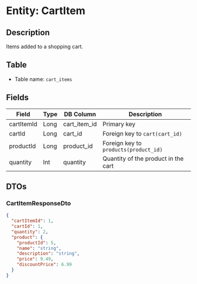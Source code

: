 # Entity: CartItem

## Description
Items added to a shopping cart.

## Table
- Table name: `cart_items`

## Fields

| Field      | Type | DB Column    | Description                           |
|------------|------|--------------|---------------------------------------|
| cartItemId | Long | cart_item_id | Primary key                           |
| cartId     | Long | cart_id      | Foreign key to `cart(cart_id)`        |
| productId  | Long | product_id   | Foreign key to `products(product_id)` |
| quantity   | Int  | quantity     | Quantity of the product in the cart   |

## DTOs

### CartItemResponseDto

```json
{
  "cartItemId": 1,
  "cartId": 1,
  "quantity": 2,
  "product": {
    "productId": 5,
    "name": "string",
    "description": "string",
    "price": 9.49,
    "discountPrice": 6.99
  }
}
```
